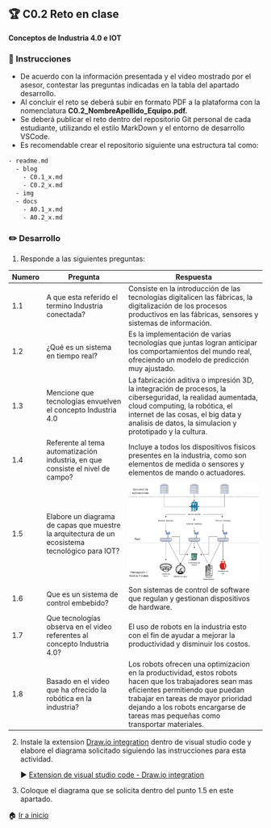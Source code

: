 ## :trophy: C0.2 Reto en clase

**Conceptos de Industria 4.0 e IOT**

### :blue_book: Instrucciones

- De acuerdo con la información presentada y el video mostrado por el asesor, contestar las preguntas indicadas en la tabla del apartado desarrollo.
- Al concluir el reto se deberá subir en formato PDF a la plataforma con la nomenclatura **C0.2_NombreApellido_Equipo.pdf.**
- Se deberá publicar el reto dentro del repositorio Git personal de cada estudiante, utilizando el estilo MarkDown y el entorno de desarrollo VSCode.
- Es recomendable crear el repositorio siguiente una estructura tal como:
```
- readme.md
  - blog
    - C0.1_x.md
    - C0.2_x.md
  - img
  - docs
    - A0.1_x.md
    - A0.2_x.md
```
  
### :pencil2: Desarrollo

1. Responde a las siguientes preguntas:

| Numero | Pregunta                                            | Respuesta  |
| ------ | --------------------------------------------------- | ---------  |
| 1.1      | A que esta referido el termino Industria conectada? | Consiste en la introducción de las tecnologías digitalicen las fábricas, la digitalización de los procesos productivos en las fábricas, sensores y sistemas de información.           |
| 1.2      | ¿Qué es un sistema en tiempo real?                  | Es la implementación de varias tecnologías que juntas logran anticipar los comportamientos del mundo real, ofreciendo un modelo de predicción muy ajustado.          |
| 1.3      | Mencione que tecnologías envuelven el concepto Industria 4.0    | La fabricación aditiva o impresión 3D, la integración de procesos, la ciberseguridad, la realidad aumentada, cloud computing, la robótica, el internet de las cosas, el big data y analisis de datos, la simulacion y prototipado y la cultura.           |
| 1.4      | Referente al tema automatización industria, en que consiste el nivel de campo?                        | Incluye a todos los dispositivos fisicos presentes en la industria, como son elementos de medida o sensores y elementos de mando o actuadores.           |
| 1.5      | Elabore un diagrama de capas que muestre la arquitectura de un ecosistema tecnológico para IOT?                       | !["imagen"](https://github.com/JDavidDiaz/Sistemas-Programables/blob/master/Imgs/diagrama1.drawio.png)           |
| 1.6      | Que es un sistema de control embebido?         | Son sistemas  de control de software que regulan y gestionan dispositivos de hardware.           |
| 1.7      | Que tecnologías observa en el video referentes al concepto Industria 4.0?         | El uso de robots en la industria esto con el fin de ayudar a mejorar la productividad y disminuir los costos.          |
| 1.8      | Basado en el video que ha ofrecido la robótica en la industria?        | Los robots ofrecen una optimizacion en la productividad, estos robots hacen que los trabajadores sean mas eficientes permitiendo que puedan trabajar en tareas de mayor prioridad dejando a los robots encargarse de tareas mas pequeñas como transportar materiales.           |

2. Instale la extension [Draw.io integration](https://marketplace.visualstudio.com/items?itemName=hediet.vscode-drawio) dentro de visual studio code y elabore el diagrama solicitado siguiendo las instrucciones para esta actividad.

    :arrow_forward: [Extension de visual studio code - Draw.io integration](https://www.youtube.com/watch?v=Y47ZlxoDWNI)

3. Coloque el diagrama que se solicita dentro del punto 1.5 en este apartado.
   

:house: [Ir a inicio](../docs/D0.1_FundamentosElectronicaBasica.md)